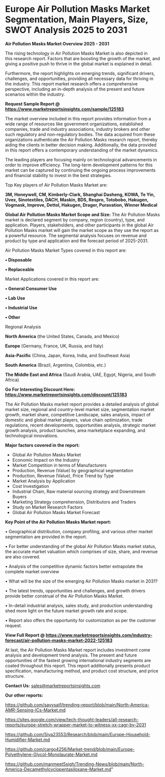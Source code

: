 # Europe Air Pollution Masks Market Segmentation, Main Players, Size, SWOT Analysis 2025 to 2031

<Strong> Air Pollution Masks Market Overview 2025 - 2031</strong>

The rising technology in Air Pollution Masks Market is also depicted in this research report. Factors that are boosting the growth of the market, and giving a positive push to thrive in the global market is explained in detail.

Furthermore, the report highlights on emerging trends, significant drivers, challenges, and opportunities, providing all necessary data for thriving in the industry. This report market research offers a comprehensive perspective, including an in-depth analysis of the present and future scenarios within the industry.

<strong>Request Sample Report @ <a href=https://www.marketreportsinsights.com/sample/125183>https://www.marketreportsinsights.com/sample/125183</a></strong>

The market overview included in this report provides information from a wide range of resources like government organizations, established companies, trade and industry associations, industry brokers and other such regulatory and non-regulatory bodies. The data acquired from these organizations authenticate the Air Pollution Masks research report, thereby aiding the clients in better decision making. Additionally, the data provided in this report offers a contemporary understanding of the market dynamics.

The leading players are focusing mainly on technological advancements in order to improve efficiency. The long-term development patterns for this market can be captured by continuing the ongoing process improvements and financial stability to invest in the best strategies.

Top Key players of Air Pollution Masks Market are:

<strong>3M, Honeywell, CM, Kimberly-Clark, Shanghai Dasheng, KOWA, Te Yin, Uvex, Sinotextiles, DACH, Maskin, BDS, Respro, Totobobo, Hakugen, Vogmask, Improve, Dettol, Hakugen, Drager, Puravation, Winner Medical</strong>

<strong><b>Global Air Pollution Masks Market Scope and Size:</b></strong>
The Air Pollution Masks market is declared segment by company, region (country), type, and application. Players, stakeholders, and other participants in the global Air Pollution Masks market will gain the market scope as they use the report as a powerful resource. The segmental analysis focuses on revenue and product by type and application and the forecast period of 2025-2031.

Air Pollution Masks Market Types covered in this report are:

<strong>• Disposable

• Replaceable</strong>

Market Applications covered in this report are:

<strong>• General Consumer Use

• Lab Use

• Industrial Use

• Other</strong> 

Regional Analysis

<strong>North America</strong> (the United States, Canada, and Mexico)

<strong>Europe</strong> (Germany, France, UK, Russia, and Italy)

<strong>Asia-Pacific</strong> (China, Japan, Korea, India, and Southeast Asia)

<strong>South America</strong> (Brazil, Argentina, Colombia, etc.)

<strong>The Middle East and Africa</strong> (Saudi Arabia, UAE, Egypt, Nigeria, and South Africa)

<strong>Go For Interesting Discount Here: <a href=https://www.marketreportsinsights.com/discount/125183>https://www.marketreportsinsights.com/discount/125183</a></strong>

The Air Pollution Masks market report provides a detailed analysis of global market size, regional and country-level market size, segmentation market growth, market share, competitive Landscape, sales analysis, impact of domestic and global market players, value chain optimization, trade regulations, recent developments, opportunities analysis, strategic market growth analysis, product launches, area marketplace expanding, and technological innovations.

<strong><b>Major factors covered in the report:</b></strong>
<ul>
  <li>Global Air Pollution Masks Market </li>
  <li>Economic Impact on the Industry</li>
  <li>Market Competition in terms of Manufacturers</li>
  <li>Production, Revenue (Value) by geographical segmentation</li>
  <li>Production, Revenue (Value), Price Trend by Type</li>
  <li>Market Analysis by Application</li>
  <li>Cost Investigation</li>
  <li>Industrial Chain, Raw material sourcing strategy and Downstream Buyers</li>
  <li>Marketing Strategy comprehension, Distributors and Traders</li>
  <li>Study on Market Research Factors</li>
  <li>Global Air Pollution Masks Market Forecast</li>
</ul>

<strong><b>Key Point of the Air Pollution Masks Market report:</b></strong>

• Geographical distribution, company profiling, and various other market segmentation are provided in the report.

• For better understanding of the global Air Pollution Masks market status, the accurate market valuation which comprises of size, share, and revenue are also covered.

• Analysis of the competitive dynamic factors better extrapolate the complete market overview

• What will be the size of the emerging Air Pollution Masks market in 2031?

• The latest trends, opportunities and challenges, and growth drivers provide better construal of the Air Pollution Masks Market.

• In-detail industrial analysis, sales study, and production understanding shed more light on the future market growth rate and scope.

• Report also offers the opportunity for customization as per the customer request.

<strong><b>View Full Report @ <a href=https://www.marketreportsinsights.com/industry-forecast/air-pollution-masks-market-2022-125183>https://www.marketreportsinsights.com/industry-forecast/air-pollution-masks-market-2022-125183</a></b></strong>


At last, the Air Pollution Masks Market report includes investment come analysis and development trend analysis. The present and future opportunities of the fastest growing international industry segments are coated throughout this report. This report additionally presents product specification, manufacturing method, and product cost structure, and price structure.

<strong>Contact Us:</strong>
sales@marketreportsinsights.com

<strong>Our other reports:</strong>

<a href=https://github.com/sayysaif/trending-report/blob/main/North-America-AMR-Sensing-ICs-Market.md>https://github.com/sayysaif/trending-report/blob/main/North-America-AMR-Sensing-ICs-Market.md</a>

<a href=https://sites.google.com/view/tech-thought-leaders/all-research-reports/europe-stretch-wrapper-market-to-witness-xx-cagr-by-2031>https://sites.google.com/view/tech-thought-leaders/all-research-reports/europe-stretch-wrapper-market-to-witness-xx-cagr-by-2031</a>

<a href=https://github.com/Siya23553/Research/blob/main/Europe-Household-Humidifier-Market.md>https://github.com/Siya23553/Research/blob/main/Europe-Household-Humidifier-Market.md</a>

<a href=https://github.com/cargo4256/Market-trend/blob/main/Europe-Polyethylene-Glycol-Monolaurate-Market.md>https://github.com/cargo4256/Market-trend/blob/main/Europe-Polyethylene-Glycol-Monolaurate-Market.md</a>

<a href=https://github.com/manmeet5sigh/Trending-News/blob/main/North-America-Decamethylcyclopentasiloxane-Market.md>https://github.com/manmeet5sigh/Trending-News/blob/main/North-America-Decamethylcyclopentasiloxane-Market.md</a>"
